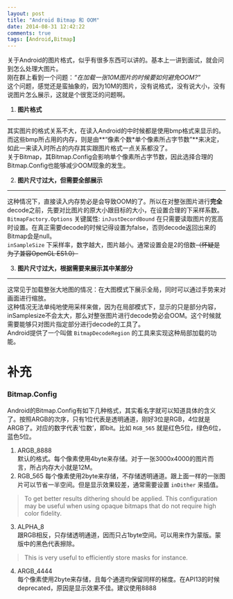 ```yaml
---
layout: post
title: "Android Bitmap 和 OOM"
date: 2014-08-31 12:42:22 
comments: true
tags: [Android,Bitmap] 
---
```

关于Android的图片格式，似乎有很多东西可以讲的。基本上一讲到面试，就会问到怎么处理大图片。  
刚在群上看到一个问题：*“在加载一张10M图片的时候要如何避免OOM?”*  
这个问题，感觉还是蛮抽象的，因为10M的图片，没有说格式，没有说大小，没有说图片怎么展示，这就是个很宽泛的问题啊。

<!--more-->

1. **图片格式**
---------
其实图片的格式关系不大，在读入Android的中时候都是使用bmp格式来显示的。而这些bmp所占用的内存，则是由**“像素个数*单个像素所占字节数”**来决定，如此一来读入时所占的内存其实跟图片格式一点关系都没了。  
关于Bitmap，其Bitmap.Config会影响单个像素所占字节数，因此选择合理的Bitmap.Config也能够减少OOM现象的发生。

2. **图片尺寸过大，但需要全部展示**
-------
这种情况下，直接读入内存势必是会导致OOM的了。所以在对整张图片进行**完全**decode之前，先要对比图片的原大小跟目标的大小，在设置合理的下采样系数。 `BitmapFactory.Options` 关键属性:
`inJustDecordBound` 在只需要读取图片的宽高时设置。在真正需要decode的时候记得设置为false，否则decode返回出来的Bitmap会是null。  
`inSampleSize` 下采样率，数字越大，图片越小。通常设置会是2的倍数~~（怀疑是为了兼容OpenGL ES1.0）~~

3. **图片尺寸过大，根据需要来展示其中某部分**
---------
这常见于加载整张大地图的情况：在大图模式下展示全局，同时可以通过手势来对画面进行缩放。  
这种情况无法单纯地使用采样来做，因为在局部模式下，显示的只是部分内容，inSamplesize不会太大，那么对整张图片进行decode势必会OOM。这个时候就需要能够只对图片指定部分进行decode的工具了。  
Android提供了一个叫做 `BitmapDecodeRegion` 的工具来实现这种局部加载的功能。

**补充**
=============
### **Bitmap.Config**
Android的Bitmap.Config有如下几种格式，其实看名字就可以知道具体的含义了。按照ARGB的次序，只有1位代表是透明通道，刚好3位是RGB，4位就是ARGB了。对应的数字代表‘位数’，即bit。比如 `RGB_565` 就是红色5位，绿色6位，蓝色5位。

1. ARGB_8888  
默认的格式。每个像素使用4byte来存储。对于一张3000x4000的图片而言，所占内存大小就是12M。
2. RGB_565
每个像素使用2byte来存储，不存储透明通道。跟上面一样的一张图片可以节省一半空间。但是显示效果较差，通常需要设置 `inDither` 来插值。

>  To get better results dithering should be applied. This configuration may be useful when using opaque bitmaps that do not require high color fidelity.

3. ALPHA_8  
跟RGB相反，只存储透明通道，因而只占1byte空间。可以用来作为蒙版。蒙版中的黑色代表擦除。

> This is very useful to efficiently store masks for instance.

4. ARGB_4444  
每个像素使用2byte来存储，且每个通道均保留同样的梯度。在API13的时候deprecated，原因是显示效果不佳。建议使用8888

